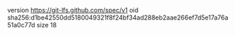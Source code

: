 version https://git-lfs.github.com/spec/v1
oid sha256:d1be42550dd5180049321f8f24bf34ad288eb2aae266ef7d5e17a76a51a0c77d
size 18
